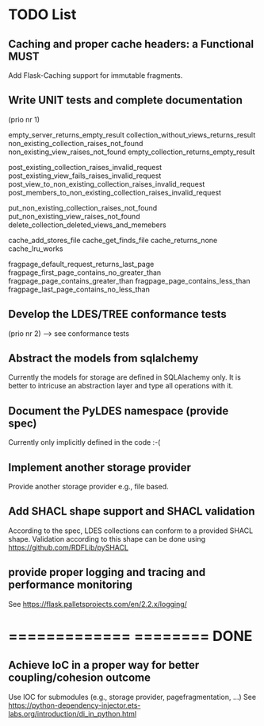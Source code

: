 # TODO List

## Caching and proper cache headers: a Functional MUST
Add Flask-Caching support for immutable fragments.

## Write UNIT tests and complete documentation
(prio nr 1)

empty_server_returns_empty_result
collection_without_views_returns_result
non_existing_collection_raises_not_found
non_existing_view_raises_not_found
empty_collection_returns_empty_result

post_existing_collection_raises_invalid_request
post_existing_view_fails_raises_invalid_request
post_view_to_non_existing_collection_raises_invalid_request
post_members_to_non_existing_collection_raises_invalid_request

put_non_existing_collection_raises_not_found
put_non_existing_view_raises_not_found
delete_collection_deleted_views_and_memebers

cache_add_stores_file
cache_get_finds_file
cache_returns_none
cache_lru_works

fragpage_default_request_returns_last_page
fragpage_first_page_contains_no_greater_than
fragpage_page_contains_greater_than
fragpage_page_contains_less_than
fragpage_last_page_contains_no_less_than


## Develop the LDES/TREE conformance tests
(prio nr 2)
--> see conformance tests


## Abstract the models from sqlalchemy
Currently the models for storage are defined in SQLAlachemy only.
It is better to intricuse an abstraction layer and type all operations with it.

## Document the PyLDES namespace (provide spec)
Currently only implicitly defined in the code :-(

## Implement another storage provider
Provide another storage provider e.g., file based.

## Add SHACL shape support and SHACL validation
According to the spec, LDES collections can conform to a provided SHACL shape.
Validation according to this shape can be done using https://github.com/RDFLib/pySHACL

## provide proper logging and tracing and performance monitoring
See https://flask.palletsprojects.com/en/2.2.x/logging/


=============
======== DONE
=============

## Achieve IoC in a proper way for better coupling/cohesion outcome
Use IOC for submodules (e.g., storage provider, pagefragmentation, ...)
See https://python-dependency-injector.ets-labs.org/introduction/di_in_python.html
